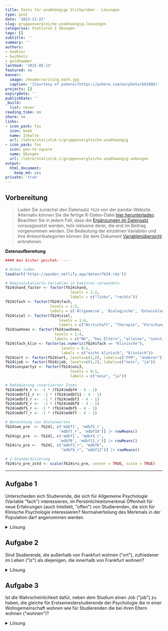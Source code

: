 ```yaml
---
title: Tests für unabhängige Stichproben - Lösungen
type: post
date: '2023-11-22'
slug: gruppenvergleiche-unabhaengig-loesungen
categories: Statistik I Übungen
tags: []
subtitle: ''
summary: ''
authors:
- koehler
- buchholz
- goldhammer
lastmod: '2025-05-13'
featured: no
banner:
  image: /header/writing_math.jpg
  caption: '[Courtesy of pxhere](https://pxhere.com/en/photo/662606)'
projects: []
expiryDate: ''
publishDate: ''
_build:
  list: never
reading_time: no
share: no
links:
- icon_pack: fas
  icon: book
  name: Inhalte
  url: /lehre/statistik-i/gruppenvergleiche-unabhaengig
- icon_pack: fas
  icon: pen-to-square
  name: Übungen
  url: /lehre/statistik-i/gruppenvergleiche-unabhaengig-uebungen
output:
  html_document:
    keep_md: yes
private: 'true'
---
```





## Vorbereitung

> Laden Sie zunächst den Datensatz `fb24` von der pandar-Website. Alternativ können Sie die fertige R-Daten-Datei [<i class="fas fa-download"></i> hier herunterladen](/daten/fb24.rda). Beachten Sie in jedem Fall, dass die [Ergänzungen im Datensatz](/lehre/statistik-i/gruppenvergleiche-unabhaengig/#prep) vorausgesetzt werden, teils inklusive derer, die erst im Beitrag vorgenommen werden. Die Bedeutung der einzelnen Variablen und ihre Antwortkategorien können Sie dem Dokument [Variablenübersicht](/lehre/statistik-i/variablen.pdf) entnehmen.

**Datenaufbereitung**


```r
#### Was bisher geschah: ----

# Daten laden
load(url('https://pandar.netlify.app/daten/fb24.rda'))

# Nominalskalierte Variablen in Faktoren verwandeln
fb24$hand_factor <- factor(fb24$hand,
                             levels = 1:2,
                             labels = c("links", "rechts"))
fb24$fach <- factor(fb24$fach,
                    levels = 1:5,
                    labels = c('Allgemeine', 'Biologische', 'Entwicklung', 'Klinische', 'Diag./Meth.'))
fb24$ziel <- factor(fb24$ziel,
                        levels = 1:4,
                        labels = c("Wirtschaft", "Therapie", "Forschung", "Andere"))
fb24$wohnen <- factor(fb24$wohnen, 
                      levels = 1:4, 
                      labels = c("WG", "bei Eltern", "alleine", "sonstiges"))
fb24$fach_klin <- factor(as.numeric(fb24$fach == "Klinische"),
                         levels = 0:1,
                         labels = c("nicht klinisch", "klinisch"))
fb24$ort <- factor(fb24$ort, levels=c(1,2), labels=c("FFM", "anderer"))
fb24$job <- factor(fb24$job, levels=c(1,2), labels=c("nein", "ja"))
fb24$unipartys <- factor(fb24$uni3,
                             levels = 0:1,
                             labels = c("nein", "ja"))

# Rekodierung invertierter Items
fb24$mdbf4_r <- -1 * (fb24$mdbf4 - 4 - 1)
fb24$mdbf11_r <- -1 * (fb24$mdbf11 - 4 - 1)
fb24$mdbf3_r <-  -1 * (fb24$mdbf3 - 4 - 1)
fb24$mdbf9_r <-  -1 * (fb24$mdbf9 - 4 - 1)
fb24$mdbf5_r <- -1 * (fb24$mdbf5 - 4 - 1)
fb24$mdbf7_r <- -1 * (fb24$mdbf7 - 4 - 1)

# Berechnung von Skalenwerten
fb24$wm_pre  <- fb24[, c('mdbf1', 'mdbf5_r', 
                        'mdbf7_r', 'mdbf10')] |> rowMeans()
fb24$gs_pre  <- fb24[, c('mdbf1', 'mdbf4_r', 
                        'mdbf8', 'mdbf11_r')] |> rowMeans()
fb24$ru_pre <-  fb24[, c("mdbf3_r", "mdbf6", 
                         "mdbf9_r", "mdbf12")] |> rowMeans()

# z-Standardisierung
fb24$ru_pre_zstd <- scale(fb24$ru_pre, center = TRUE, scale = TRUE)
```

***

## Aufgabe 1
Unterscheiden sich Studierende, die sich für Allgemeine Psychologie (Variable "fach") interessieren, im Persönlichkeitsmerkmal Offenheit für neue Erfahrungen (auch Intellekt, "offen") von Studierenden, die sich für Klinische Psychologie interessieren? Normalverteilung des Merkmals in der Population darf angenommen werden. 

<details><summary>Lösung</summary>

**Deskriptivstatistische Beantwortung der Fragestellung: grafisch**


```r
data1 <- fb24[ (which(fb24$fach=="Allgemeine"|fb24$fach=="Klinische")), ]
data1$fach <- droplevels(data1$fach)
boxplot(data1$offen ~ data1$fach,
        xlab="Interessenfach", ylab="Offenheit für neue Erfahrungen", 
        las=1, cex.lab=1.5, 
        main="Interessenfach und Offenheit")
```

![](/gruppenvergleiche-unabhaengig-loesungen_files/unnamed-chunk-2-1.png)<!-- -->


**Deskriptivstatistische Beantwortung der Fragestellung: statistisch**



```r
# Überblick

library(psych)
describeBy(data1$offen, data1$fach)
```

```
## 
##  Descriptive statistics by group 
## group: Allgemeine
##    vars  n mean   sd median trimmed  mad min max range  skew kurtosis   se
## X1    1 41 3.78 1.04      4    3.86 1.48 1.5   5   3.5 -0.54    -0.89 0.16
## ---------------------------------------------------------------- 
## group: Klinische
##    vars  n mean   sd median trimmed  mad min max range  skew kurtosis   se
## X1    1 88 3.95 0.88      4    4.04 0.74   1   5     4 -0.94     0.72 0.09
```

```r
# Berechnung der empirischen Standardabweichung, da die Funktion describeBy() nur Populationsschätzer für Varianz und Standardabweichung berichtet

offen.A <- data1$offen[(data1$fach=="Allgemeine")]
sigma.A <- sd(offen.A)
n.A <- length(offen.A[!is.na(offen.A)])
sd.A <- sigma.A * sqrt((n.A-1) / n.A)
sd.A 
```

```
## [1] 1.02439
```

```r
offen.B <- data1$offen[(data1$fach=="Klinische")]
sigma.B <- sd(offen.B)
n.B <- length(offen.B[!is.na(offen.B)])
sd.B <- sigma.B * sqrt((n.B-1) / n.B)
sd.B
```

```
## [1] 0.872691
```

Mittelwert der Allgemeinen Psychologen (_M_ = 3.78, _SD_ = 1.02) unterscheidet sich deskriptivstatistisch vom Mittelwert der Klinischen (_M_ = 3.95, _SD_ = 0.87).


**Voraussetzungsprüfung: Normalverteilung**

Nicht nötig, da Normalverteilung in der Population angenommen werden darf (s. Aufgabenstellung). 

**Hypothesen**

* Art des Effekts: Unterschiedshypothese  
* Richtung des Effekts: Ungerichtet $\rightarrow$ ungerichtete Hypothesen  
* Größe des Effekts: Unspezifisch  

Hypthesenpaar (statistisch):  

* $H_0$: $\mu_\text{Allgemeine} =   \mu_\text{Klinische}$
* $H_1$: $\mu_\text{Allgemeine} \ne \mu_\text{Klinische}$

**Spezifikation des Signifikanzniveaus** 

$\alpha = .05$

**Voraussetzungsprüfung: Varianzhomogenität**


```r
library(car)
leveneTest(data1$offen ~ data1$fach)
```

```
## Levene's Test for Homogeneity of Variance (center = median)
##        Df F value Pr(>F)
## group   1  2.6563 0.1056
##       127
```

```r
levene <- leveneTest(data1$offen ~ data1$fach)
f <- round(levene$`F value`[1], 2)
p <- round(levene$`Pr(>F)`[1], 3)
```

_F_(1, 127) = 2.66, _p_ = 0.106 $\rightarrow$ Das Ergebnis ist nicht signifikant, die $H_0$ wird beibehalten und Varianzhomogenität angenommen.

**Durchführung des _t_-Tests**


```r
t.test(data1$offen ~ data1$fach,           # abhängige Variable ~ unabhängige Variable
       #paired = F,                   # Stichproben sind unabhängig 
       alternative = "two.sided",         # zweiseitige Testung
       var.equal = T,                # Varianzhomogenität ist gegeben (-> Levene-Test)
       conf.level = .95)             # alpha = .05 
```

```
## 
## 	Two Sample t-test
## 
## data:  data1$offen by data1$fach
## t = -0.95661, df = 127, p-value = 0.3406
## alternative hypothesis: true difference in means between group Allgemeine and group Klinische is not equal to 0
## 95 percent confidence interval:
##  -0.5166728  0.1799211
## sample estimates:
## mean in group Allgemeine  mean in group Klinische 
##                 3.780488                 3.948864
```



**Formales Berichten des Ergebnisses**

Es wurde untersucht, ob sich Studierende, die sich für Allgemeine Psychologie interessieren, im Persönlichkeitsmerkmal Offenheit für neue Erfahrungen von Studierenden, die sich für Klinische Psychologie interessieren, unterscheiden. Deskriptiv liegt ein solcher Unterschied vor: Die Mittelwerte betragen 3.78 (Allgemeine, _SD_ = 1.02) und 3.95 (Klinische, _SD_ = 0.87). Der entsprechende _t_-Test zeigt jedoch ein nicht signifikantes Ergebnis (_t_(_df_ = 127, zweis.) = -0.96, _p_ = 0.341). Die Nullhypothese konnte nicht verworfen werden und wird beibehalten. Die Studierenden sind im Persönlichkeitsmerkmal 'Offenheit für neue Erfahrungen' unabhängig davon, ob sie sich für Allgemeine Psychologie oder für Klinische Psychologie interessieren.

</details>

## Aufgabe 2
Sind Studierende, die außerhalb von Frankfurt wohnen ("ort"), zufriedener im Leben ("lz") als diejenigen, die innerhalb von Frankfurt wohnen?  

<details><summary>Lösung</summary>

**Deskriptivstatistische Beantwortung der Fragestellung: grafisch**


```r
boxplot(fb24$lz ~ fb24$ort,
        xlab="Wohnort", ylab="Lebenszufriedenheit", 
        las=1, cex.lab=1.5, 
        main="Wohnort und Lebenszufriedenheit")
```

![](/gruppenvergleiche-unabhaengig-loesungen_files/unnamed-chunk-8-1.png)<!-- -->

**Deskriptivstatistische Beantwortung der Fragestellung: statistisch**


```r
library(psych)
describeBy(fb24$lz, fb24$ort)
```

```
## 
##  Descriptive statistics by group 
## group: FFM
##    vars   n mean   sd median trimmed  mad min max range  skew kurtosis   se
## X1    1 112 4.89 1.17      5    4.96 1.19   2   7     5 -0.49     -0.4 0.11
## ---------------------------------------------------------------- 
## group: anderer
##    vars  n mean   sd median trimmed  mad min max range  skew kurtosis   se
## X1    1 77 4.97 1.13      5    5.01 1.19   2   7     5 -0.33    -0.57 0.13
```

```r
summary(fb24[which(fb24$ort=="FFM"), "lz"])
```

```
##    Min. 1st Qu.  Median    Mean 3rd Qu.    Max. 
##   2.000   4.000   5.000   4.889   5.800   7.000
```

```r
summary(fb24[which(fb24$ort=="anderer"), "lz"])
```

```
##    Min. 1st Qu.  Median    Mean 3rd Qu.    Max. 
##   2.000   4.200   5.000   4.966   5.800   7.000
```



Der Mittelwert der Frankfurter:innen ist deskriptiv niedriger als der der Nicht-Frankfurter:innen. Dagegen ist der Median der Nicht-Frankfurter:innen und der Frankfurter:innen deskriptiv identisch.

**Voraussetzungsprüfung: Normalverteilung**


```r
par(mfrow=c(1,2))
lz.F <- fb24[which(fb24$ort=="FFM"), "lz"]
hist(lz.F, xlim=c(1,9), ylim=c(0,0.5), main="Lebenzufriedenheit\n(Frankfurter)", xlab="", ylab="", las=1, prob=T)
curve(dnorm(x, mean=mean(lz.F, na.rm=T), sd=sd(lz.F, na.rm=T)), col="red", lwd=2, add=T)
qqnorm(lz.F)
qqline(lz.F, col="red")
```

<img src="/gruppenvergleiche-unabhaengig-loesungen_files/unnamed-chunk-11-1.png" style="display: block; margin: auto;" />

$\rightarrow$ Entscheidung: Normalverteilung wird nicht angenommmen


```r
par(mfrow=c(1,2))
lz.a <- fb24[which(fb24$ort=="anderer"), "lz"]
hist(lz.a, xlim=c(1,9), main="Lebenszufriedenheit\n(Nicht-Frankfurter)", xlab="", ylab="", las=1, prob=T)
curve(dnorm(x, mean=mean(lz.a, na.rm=T), sd=sd(lz.a, na.rm=T)), col="red", lwd=2, add=T)
qqnorm(lz.a)
qqline(lz.a, col="red")
```

<img src="/gruppenvergleiche-unabhaengig-loesungen_files/unnamed-chunk-12-1.png" style="display: block; margin: auto;" />

$\rightarrow$ Entscheidung: Normalverteilung wird angenommmen 


**Hypothesen**

* Art des Effekts: Unterschiedshypothese  
* Richtung des Effekts: Gerichtet $\rightarrow$ gerichtete Hypothesen  
* Größe des Effekts: Unspezifisch  

Hypthesenpaar (statistisch):  

* $H_0$: $\eta_\text{Frankfurter} \ge \eta_\text{nicht-Frankfurter}$  
* $H_1$: $\eta_\text{Frankfurter} <   \eta_\text{nicht-Frankfurter}$

**Spezifikation des Signifikanzniveaus**

$\alpha = .05$

**Durchführung des Wilcoxon-Tests**


```r
wilcox.test(fb24$lz ~ fb24$ort,           # abhängige Variable ~ unabhängige Variable
       #paired = F,                   # Stichproben sind unabhängig (Default)
       alternative = "less",         # einseitige Testung: Gruppe1 (Frankfurter:innen) < Gruppe2 (Nicht-Frankfurter:innen) 
       conf.level = .95)             # alpha = .05 
```

```
## 
## 	Wilcoxon rank sum test with continuity correction
## 
## data:  fb24$lz by fb24$ort
## W = 4208, p-value = 0.3895
## alternative hypothesis: true location shift is less than 0
```



**Formales Berichten des Ergebnisses** 

Es wurde untersucht, ob außerhalb von Frankfurt wohnende Studierende zufriedener im Leben sind als die in Frankfurt wohnenden. Deskriptiv  zeigt sich, dass die Nicht-Frankfurter:innen genauso zufrieden sind (_Mdn_ = 5, _IQB_ = [4.2 ; 5.8]) wie die Frankfurter:innen (_Mdn_ = 5, _IQB_ = [4 ; 5.8]). Der entsprechende Wilcoxon-Test zeigt ebenfalls ein nicht signifikantes Ergebnis (_W_ = 4208, _p_ = 0.39). Die Nullhypothese konnte nicht verworfen werden und wird beibehalten. Die Studierenden sind gleich zufrieden, unabhängig von ihrem Wohnort.


</details>

## Aufgabe 3

Ist die Wahrscheinlichkeit dafür, neben dem Studium einen Job ("job") zu haben, die gleiche für Erstsemesterstudierende der Psychologie die in einer Wohngemeinschaft wohnen wie für Studierenden die bei ihren Eltern wohnen ("wohnen")? 

<details><summary>Lösung</summary>
Beide Variablen sind nominalskaliert $\rightarrow \chi^2$-Test

**Voraussetzungen**  

1. Die einzelnen Beobachtungen sind voneinander unabhängig $\rightarrow$ ok
2. Jede Person lässt sich eindeutig einer Kategorie bzw. Merkmalskombination zuordnen $\rightarrow$ ok
3. Zellbesetzung für alle $n_{ij}$ > 5 $\rightarrow$ Prüfung anhand von Häufigkeitstabelle 


```r
wohnsituation <- fb24[(which(fb24$wohnen=="WG"|fb24$wohnen=="bei Eltern")),] # Neuer Datensatz der nur Personen beinhaltet, die entweder bei den Eltern oder in einer WG wohnen
levels(wohnsituation$wohnen)
```

```
## [1] "WG"         "bei Eltern" "alleine"    "sonstiges"
```

```r
wohnsituation$wohnen <- droplevels(wohnsituation$wohnen) 
# Levels "alleine" und "sonstiges" wurden eliminiert
levels(wohnsituation$wohnen)
```

```
## [1] "WG"         "bei Eltern"
```

```r
tab <- table(wohnsituation$wohnen, wohnsituation$job)
tab
```

```
##             
##              nein ja
##   WG           36 25
##   bei Eltern   40 20
```

$\rightarrow n_{ij}$ > 5 in allen Zellen gegeben

**Hypothesen**

* Art des Effekts: Zusammenhangshypothese
* Richtung des Effekts: Ungerichtet
* Größe des Effekts: Unspezifisch

Hyothesenpaar (inhaltlich):  

* $H_0$: Studierende die in einer WG wohnen und Studierende die bei ihren Eltern wohnen haben mit gleicher Wahrscheinlichkeit einen Job bzw. keinen Job.  
* $H_1$: Studierende die in einer WG wohnen und Studierende die bei ihren Eltern wohnen unterscheiden sich in der Wahrscheinlichkeit einen Job bzw. keinen Job neben dem Studium zu haben.  

Hypothesenpaar (statistisch):  

* $H_0$: $\pi_{ij} =    \pi_{i\bullet} \cdot \pi_{\bullet j}$  
* $H_1$: $\pi_{ij} \neq \pi_{i\bullet} \cdot \pi_{\bullet j}$ 

**Durchführung des $\chi^2$-Test in R**


```r
chisq.test(tab, correct=FALSE)
```

```
## 
## 	Pearson's Chi-squared test
## 
## data:  tab
## X-squared = 0.75787, df = 1, p-value = 0.384
```



$\chi^2$ = 0.758, df = 1, p = 0.384 $\rightarrow H_0$

**Effektstärke Phi ($\phi$)**


```r
library(psych)
phi(tab)
```

```
## [1] -0.08
```

**Ergebnisinterpretation**

Es wurde untersucht, ob sich Studierende die in einer WG wohnen und Studierende die bei ihren Eltern wohnen darin unterscheiden, ob sie einen Job haben oder nicht (Job vs. kein Job). Zur Beantwortung der Fragestellung wurde ein Vierfelder-Chi-Quadrat-Test für unabhängige Stichproben berechnet. Der Zusammenhang zwischen Wohnsituation und Berufstätigkeit ist nicht signifikant ($\chi^2$(1) = 0.758, _p_ = 0.384), somit wird die Nullhypothese beibehalten. Der Effekt ist von vernachlässigbarer Stärke ($\phi$ = -0.08). Studierende die in einer WG wohnen und Studierende die bei ihren Eltern wohnen haben also mit gleicher Wahrscheinlichkeit einen Job bzw. keinen Job. 

</details>
